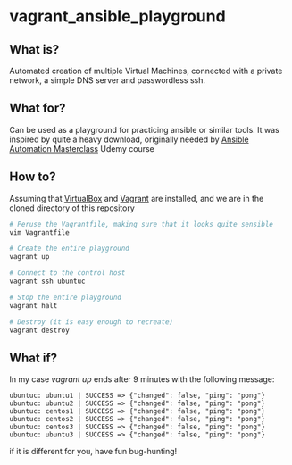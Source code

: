 # vagrant_ansible_playground

## What is?

Automated creation of multiple Virtual Machines, connected with a private network, a simple DNS server and passwordless ssh.

## What for?

Can be used as a playground for practicing ansible or similar tools. It was inspired by quite a heavy download, originally needed by [Ansible Automation Masterclass](https://www.udemy.com/ansible-ansible-automation-masterclass-2-in-1) Udemy course

## How to?
Assuming that [VirtualBox](https://www.virtualbox.org/wiki/Downloads) and [Vagrant](https://www.vagrantup.com/downloads.html) are installed, and we are in the cloned directory of this repository 

```bash
# Peruse the Vagrantfile, making sure that it looks quite sensible
vim Vagrantfile

# Create the entire playground
vagrant up

# Connect to the control host
vagrant ssh ubuntuc

# Stop the entire playground
vagrant halt

# Destroy (it is easy enough to recreate)
vagrant destroy
```

## What if?
In my case *vagrant up* ends after 9 minutes with the following message:
```
ubuntuc: ubuntu1 | SUCCESS => {"changed": false, "ping": "pong"}
ubuntuc: ubuntu2 | SUCCESS => {"changed": false, "ping": "pong"}
ubuntuc: centos1 | SUCCESS => {"changed": false, "ping": "pong"}
ubuntuc: centos2 | SUCCESS => {"changed": false, "ping": "pong"}
ubuntuc: centos3 | SUCCESS => {"changed": false, "ping": "pong"}
ubuntuc: ubuntu3 | SUCCESS => {"changed": false, "ping": "pong"}
```
if it is different for you, have fun bug-hunting!
